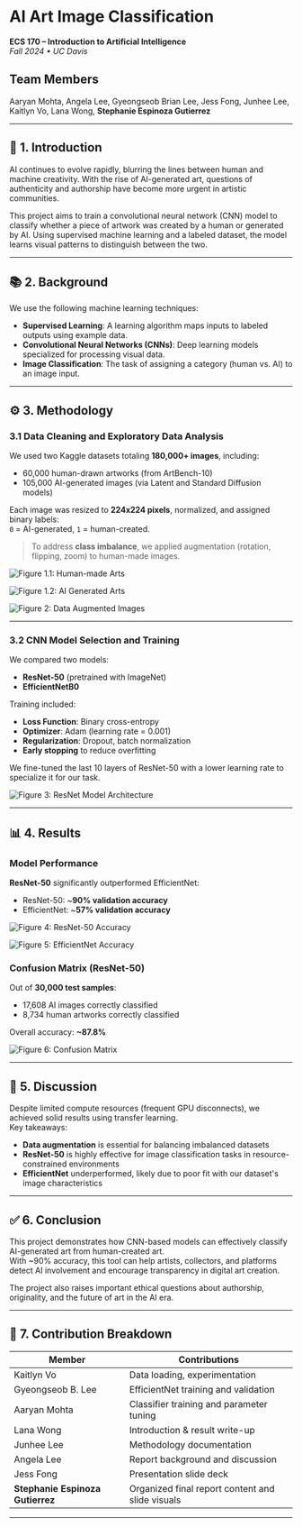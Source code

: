 # AI Art Image Classification  
**ECS 170 – Introduction to Artificial Intelligence**  
_Fall 2024 • UC Davis_

## Team Members
Aaryan Mohta, Angela Lee, Gyeongseob Brian Lee, Jess Fong, Junhee Lee, Kaitlyn Vo, Lana Wong, **Stephanie Espinoza Gutierrez**

---

## 🧠 1. Introduction

AI continues to evolve rapidly, blurring the lines between human and machine creativity. With the rise of AI-generated art, questions of authenticity and authorship have become more urgent in artistic communities.

This project aims to train a convolutional neural network (CNN) model to classify whether a piece of artwork was created by a human or generated by AI. Using supervised machine learning and a labeled dataset, the model learns visual patterns to distinguish between the two.

---

## 📚 2. Background

We use the following machine learning techniques:

- **Supervised Learning**: A learning algorithm maps inputs to labeled outputs using example data.
- **Convolutional Neural Networks (CNNs)**: Deep learning models specialized for processing visual data.
- **Image Classification**: The task of assigning a category (human vs. AI) to an image input.

---

## ⚙️ 3. Methodology

### 3.1 Data Cleaning and Exploratory Data Analysis

We used two Kaggle datasets totaling **180,000+ images**, including:

- 60,000 human-drawn artworks (from ArtBench-10)
- 105,000 AI-generated images (via Latent and Standard Diffusion models)

Each image was resized to **224x224 pixels**, normalized, and assigned binary labels:  
`0` = AI-generated, `1` = human-created.

> To address **class imbalance**, we applied augmentation (rotation, flipping, zoom) to human-made images.

![Figure 1.1: Human-made Arts](./figures/Figure%201.1%20Human-made%20Arts.png)

![Figure 1.2: AI Generated Arts](./figures/Figure%201.2%20AI%20Generated%20Arts.png)

![Figure 2: Data Augmented Images](./figures/Figure%202%20Data%20Augmented%20Images.png)

---

### 3.2 CNN Model Selection and Training

We compared two models:

- **ResNet-50** (pretrained with ImageNet)
- **EfficientNetB0**

Training included:

- **Loss Function**: Binary cross-entropy  
- **Optimizer**: Adam (learning rate = 0.001)  
- **Regularization**: Dropout, batch normalization  
- **Early stopping** to reduce overfitting

We fine-tuned the last 10 layers of ResNet-50 with a lower learning rate to specialize it for our task.

![Figure 3: ResNet Model Architecture](./figures/Figure%203%20ResNet%20Model%20Architecture.png)

---

## 📊 4. Results

### Model Performance

**ResNet-50** significantly outperformed EfficientNet:

- ResNet-50: ~**90% validation accuracy**
- EfficientNet: ~**57% validation accuracy**

![Figure 4: ResNet-50 Accuracy](./figures/Figure%204%20ResNet-50%20Model%20Train%20and%20Validation%20Accuracy%20Plots.png)

![Figure 5: EfficientNet Accuracy](./figures/Figure%205%20EfficientNet%20Model%20Train%20and%20Accuracy%20Plots.png)

### Confusion Matrix (ResNet-50)

Out of **30,000 test samples**:
- 17,608 AI images correctly classified
- 8,734 human artworks correctly classified

Overall accuracy: **~87.8%**

![Figure 6: Confusion Matrix](./figures/Figure%206%20Confusion%20Matrix.png)

---

## 💬 5. Discussion

Despite limited compute resources (frequent GPU disconnects), we achieved solid results using transfer learning.  
Key takeaways:

- **Data augmentation** is essential for balancing imbalanced datasets
- **ResNet-50** is highly effective for image classification tasks in resource-constrained environments
- **EfficientNet** underperformed, likely due to poor fit with our dataset's image characteristics

---

## ✅ 6. Conclusion

This project demonstrates how CNN-based models can effectively classify AI-generated art from human-created art.  
With ~90% accuracy, this tool can help artists, collectors, and platforms detect AI involvement and encourage transparency in digital art creation.

The project also raises important ethical questions about authorship, originality, and the future of art in the AI era.

---

## 🧩 7. Contribution Breakdown

| Member             | Contributions                                                                 |
|--------------------|--------------------------------------------------------------------------------|
| Kaitlyn Vo         | Data loading, experimentation                                                 |
| Gyeongseob B. Lee  | EfficientNet training and validation                                           |
| Aaryan Mohta       | Classifier training and parameter tuning                                      |
| Lana Wong          | Introduction & result write-up                                                |
| Junhee Lee         | Methodology documentation                                                     |
| Angela Lee         | Report background and discussion                                              |
| Jess Fong          | Presentation slide deck                                                       |
| **Stephanie Espinoza Gutierrez** | Organized final report content and slide visuals                                  |

---
